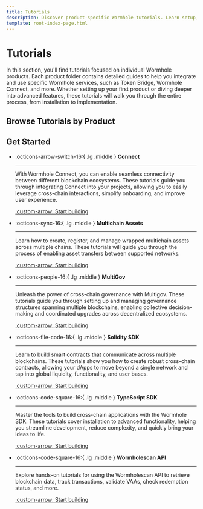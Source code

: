 ```yaml
---
title: Tutorials
description: Discover product-specific Wormhole tutorials. Learn setup, integration, and advanced features to develop cross-chain apps confidently.
template: root-index-page.html
---
```


# Tutorials

In this section, you'll find tutorials focused on individual Wormhole products. Each product folder contains detailed guides to help you integrate and use specific Wormhole services, such as Token Bridge, Wormhole Connect, and more. Whether setting up your first product or diving deeper into advanced features, these tutorials will walk you through the entire process, from installation to implementation.

## Browse Tutorials by Product

## Get Started

<div class="grid cards" markdown>

-   :octicons-arrow-switch-16:{ .lg .middle } **Connect**

    ---

    With Wormhole Connect, you can enable seamless connectivity between different blockchain ecosystems. These tutorials guide you through integrating Connect into your projects, allowing you to easily leverage cross-chain interactions, simplify onboarding, and improve user experience.

    [:custom-arrow: Start building](/docs/tutorials/connect/)

-   :octicons-sync-16:{ .lg .middle } **Multichain Assets**

    ---

    Learn how to create, register, and manage wrapped multichain assets across multiple chains. These tutorials will guide you through the process of enabling asset transfers between supported networks.

    [:custom-arrow: Start building](/docs/tutorials/multichain-assets/)

-   :octicons-people-16:{ .lg .middle } **MultiGov**

    ---

    Unleash the power of cross-chain governance with Multigov. These tutorials guide you through setting up and managing governance structures spanning multiple blockchains, enabling collective decision-making and coordinated upgrades across decentralized ecosystems.

    [:custom-arrow: Start building](/docs/tutorials/multigov/)

-   :octicons-file-code-16:{ .lg .middle } **Solidity SDK**

    ---

    Learn to build smart contracts that communicate across multiple blockchains. These tutorials show you how to create robust cross-chain contracts, allowing your dApps to move beyond a single network and tap into global liquidity, functionality, and user bases.

    [:custom-arrow: Start building](/docs/tutorials/solidity-sdk/)

-   :octicons-code-square-16:{ .lg .middle } **TypeScript SDK**

    ---

    Master the tools to build cross-chain applications with the Wormhole SDK. These tutorials cover installation to advanced functionality, helping you streamline development, reduce complexity, and quickly bring your ideas to life. 

    [:custom-arrow: Start building](/docs/tutorials/typescript-sdk/)

-   :octicons-code-square-16:{ .lg .middle } **Wormholescan API**

    ---

    Explore hands-on tutorials for using the Wormholescan API to retrieve blockchain data, track transactions, validate VAAs, check redemption status, and more.

    [:custom-arrow: Start building](/docs/tutorials/wormholescan/)

</div>

